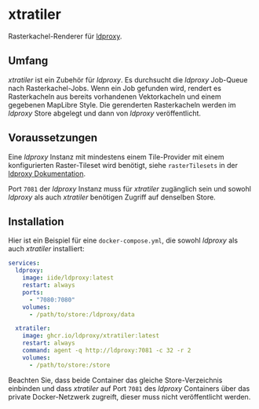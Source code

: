 # xtratiler

Rasterkachel-Renderer für [ldproxy](https://github.com/interactive-instruments/ldproxy).

## Umfang

_xtratiler_ ist ein Zubehör für _ldproxy_. Es durchsucht die _ldproxy_ Job-Queue nach Rasterkachel-Jobs. Wenn ein Job gefunden wird, rendert es Rasterkacheln aus bereits vorhandenen Vektorkacheln und einem gegebenen MapLibre Style. Die gerenderten Rasterkacheln werden im _ldproxy_ Store abgelegt und dann von _ldproxy_ veröffentlicht.

## Voraussetzungen

Eine _ldproxy_ Instanz mit mindestens einem Tile-Provider mit einem konfigurierten Raster-Tileset wird benötigt, siehe `rasterTilesets` in der [ldproxy Dokumentation](https://docs.ldproxy.net/de/providers/tile/10-features.html).

Port `7081` der _ldproxy_ Instanz muss für _xtratiler_ zugänglich sein und sowohl _ldproxy_ als auch _xtratiler_ benötigen Zugriff auf denselben Store.

## Installation

Hier ist ein Beispiel für eine `docker-compose.yml`, die sowohl _ldproxy_ als auch _xtratiler_ installiert:

```yml
services:
  ldproxy:
    image: iide/ldproxy:latest
    restart: always
    ports:
      - "7080:7080"
    volumes:
      - /path/to/store:/ldproxy/data

  xtratiler:
    image: ghcr.io/ldproxy/xtratiler:latest
    restart: always
    command: agent -q http://ldproxy:7081 -c 32 -r 2
    volumes:
      - /path/to/store:/store
```

Beachten Sie, dass beide Container das gleiche Store-Verzeichnis einbinden und dass _xtratiler_ auf Port `7081` des _ldproxy_ Containers über das private Docker-Netzwerk zugreift, dieser muss nicht veröffentlicht werden.
